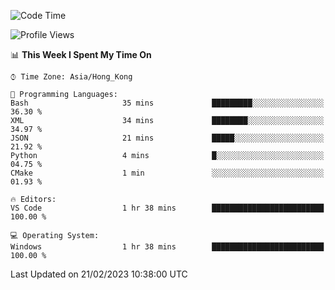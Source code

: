 <!--START_SECTION:waka-->
![Code Time](http://img.shields.io/badge/Code%20Time-31%20hrs%2019%20mins-blue)

![Profile Views](http://img.shields.io/badge/Profile%20Views-5-blue)

📊 **This Week I Spent My Time On** 

```text
⌚︎ Time Zone: Asia/Hong_Kong

💬 Programming Languages: 
Bash                     35 mins             █████████░░░░░░░░░░░░░░░░   36.30 % 
XML                      34 mins             ████████░░░░░░░░░░░░░░░░░   34.97 % 
JSON                     21 mins             █████░░░░░░░░░░░░░░░░░░░░   21.92 % 
Python                   4 mins              █░░░░░░░░░░░░░░░░░░░░░░░░   04.75 % 
CMake                    1 min               ░░░░░░░░░░░░░░░░░░░░░░░░░   01.93 % 

🔥 Editors: 
VS Code                  1 hr 38 mins        █████████████████████████   100.00 % 

💻 Operating System: 
Windows                  1 hr 38 mins        █████████████████████████   100.00 % 

```


 Last Updated on 21/02/2023 10:38:00 UTC
<!--END_SECTION:waka-->
